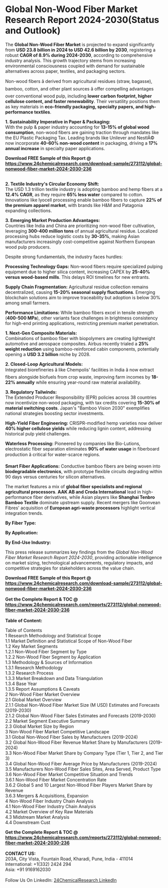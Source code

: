 <h1>Global Non-Wood Fiber Market Research Report 2024-2030(Status and Outlook)</h1><p>The <strong>Global Non-Wood Fiber Market</strong> is projected to expand significantly from <strong>USD 23.8 billion in 2024 to USD 42.6 billion by 2030</strong>, registering a robust <strong>CAGR of 8.9% during 2024-2030</strong>, according to comprehensive industry analysis. This growth trajectory stems from increasing environmental consciousness coupled with demand for sustainable alternatives across paper, textiles, and packaging sectors.</p><p>Non-wood fibers â derived from agricultural residues (straw, bagasse), bamboo, cotton, and other plant sources â offer compelling advantages over conventional wood pulp, including <strong>lower carbon footprint, higher cellulose content, and faster renewability</strong>. Their versatility positions them as key materials in <strong>eco-friendly packaging, specialty papers, and high-performance textiles</strong>.</p><p><strong>1. Sustainability Imperative in Paper &amp; Packaging:</strong><br>
With the pulp &amp; paper industry accounting for <strong>13-15% of global wood consumption</strong>, non-wood fibers are gaining traction through mandates like the EU Plastic Packaging Tax. Leading brands like Unilever and NestlÃ© now incorporate <strong>40-60% non-wood content</strong> in packaging, driving a <strong>17% annual increase</strong> in specialty paper applications.</p><div><b>Download FREE Sample of this Report @ 
            <a href="https://www.24chemicalresearch.com/download-sample/273112/global-nonwood-fiber-market-2024-2030-236">
            https://www.24chemicalresearch.com/download-sample/273112/global-nonwood-fiber-market-2024-2030-236</a></b></div><br><p><strong>2. Textile Industry's Circular Economy Shift:</strong><br>
The USD 1.3 trillion textile industry is adopting bamboo and hemp fibers at a <strong>12.4% CAGR</strong>, as they require <strong>65% less water</strong> compared to cotton. Innovations like lyocell processing enable bamboo fibers to capture <strong>22% of the premium apparel market</strong>, with brands like H&amp;M and Patagonia expanding collections.</p><p><strong>3. Emerging Market Production Advantages:</strong><br>
Countries like India and China are prioritizing non-wood fiber cultivation, leveraging <strong>300-400 million tons</strong> of annual agricultural residue. Localized processing hubs reduce logistic costs by <strong>30-35%</strong>, making Asian manufacturers increasingly cost-competitive against Northern European wood pulp producers.</p><p>Despite strong fundamentals, the industry faces hurdles:</p><p><strong>Processing Technology Gaps:</strong> Non-wood fibers require specialized pulping equipment due to higher silica content, increasing CAPEX by <strong>25-40% versus wood-based mills</strong>. This delays ROI timelines for new entrants.</p><p><strong>Supply Chain Fragmentation:</strong> Agricultural residue collection remains decentralized, causing <strong>15-20% seasonal supply fluctuations</strong>. Emerging blockchain solutions aim to improve traceability but adoption is below 30% among small farmers.</p><p><strong>Performance Limitations:</strong> While bamboo fibers excel in tensile strength (<strong>400-500 MPa</strong>), other variants face challenges in brightness consistency for high-end printing applications, restricting premium market penetration.</p><p><strong>1. Next-Gen Composite Materials:</strong><br>
Combinations of bamboo fiber with biopolymers are creating lightweight automotive and aerospace composites. Airbus recently trialed a <strong>25% weight reduction</strong> using bamboo-reinforced cabin components, potentially opening a <strong>USD 3.2 billion</strong> niche by 2028.</p><p><strong>2. Closed-Loop Agricultural Models:</strong><br>
Integrated biorefineries â like Chempolis' facilities in India â now extract fibers alongside biofuels from crop waste, improving farm incomes by <strong>18-22% annually</strong> while ensuring year-round raw material availability.</p><p><strong>3. Regulatory Tailwinds:</strong><br>
The Extended Producer Responsibility (EPR) policies across 38 countries now incentivize non-wood packaging, with tax credits covering <strong>15-30% of material switching costs</strong>. Japan's "Bamboo Vision 2030" exemplifies national strategies boosting sector investments.</p><p><strong>High-Yield Fiber Engineering:</strong> CRISPR-modified hemp varieties now deliver <strong>40% higher cellulose yields</strong> while reducing lignin content, addressing historical pulp yield challenges.</p><p><strong>Waterless Processing:</strong> Pioneered by companies like Bio-Lutions, electrostatic fiber separation eliminates <strong>90% of water usage</strong> in fiberboard production â critical for water-scarce regions.</p><p><strong>Smart Fiber Applications:</strong> Conductive bamboo fibers are being woven into <strong>biodegradable electronics</strong>, with prototype flexible circuits degrading within 90 days versus centuries for silicon alternatives.</p><p>The market features a mix of <strong>global fiber specialists and regional agricultural processors</strong>. <strong>AAK AB and Croda International</strong> lead in high-performance fiber derivatives, while Asian players like <strong>Shanghai Tenbro Bamboo Textile</strong> dominate upstream supply. Recent mergers like Goonvean Fibres' acquisition of <strong>European agri-waste processors</strong> highlight vertical integration trends.</p><p><strong>By Fiber Type:</strong></p><p><strong>By Application:</strong></p><p><strong>By End-Use Industry:</strong></p><p>This press release summarizes key findings from the <em>Global Non-Wood Fiber Market Research Report 2024-2030</em>, providing actionable intelligence on market sizing, technological advancements, regulatory impacts, and competitive strategies for stakeholders across the value chain.</p><div><b>Download FREE Sample of this Report @ 
            <a href="https://www.24chemicalresearch.com/download-sample/273112/global-nonwood-fiber-market-2024-2030-236">
            https://www.24chemicalresearch.com/download-sample/273112/global-nonwood-fiber-market-2024-2030-236</a></b></div><br><div><b>Get the Complete Report & TOC @ 
            <a href="https://www.24chemicalresearch.com/reports/273112/global-nonwood-fiber-market-2024-2030-236">
            https://www.24chemicalresearch.com/reports/273112/global-nonwood-fiber-market-2024-2030-236</a></b></div><br>
            <b>Table of Content:</b><p>Table of Contents<br />
1 Research Methodology and Statistical Scope<br />
1.1 Market Definition and Statistical Scope of Non-Wood Fiber<br />
1.2 Key Market Segments<br />
1.2.1 Non-Wood Fiber Segment by Type<br />
1.2.2 Non-Wood Fiber Segment by Application<br />
1.3 Methodology & Sources of Information<br />
1.3.1 Research Methodology<br />
1.3.2 Research Process<br />
1.3.3 Market Breakdown and Data Triangulation<br />
1.3.4 Base Year<br />
1.3.5 Report Assumptions & Caveats<br />
2 Non-Wood Fiber Market Overview<br />
2.1 Global Market Overview<br />
2.1.1 Global Non-Wood Fiber Market Size (M USD) Estimates and Forecasts (2019-2030)<br />
2.1.2 Global Non-Wood Fiber Sales Estimates and Forecasts (2019-2030)<br />
2.2 Market Segment Executive Summary<br />
2.3 Global Market Size by Region<br />
3 Non-Wood Fiber Market Competitive Landscape<br />
3.1 Global Non-Wood Fiber Sales by Manufacturers (2019-2024)<br />
3.2 Global Non-Wood Fiber Revenue Market Share by Manufacturers (2019-2024)<br />
3.3 Non-Wood Fiber Market Share by Company Type (Tier 1, Tier 2, and Tier 3)<br />
3.4 Global Non-Wood Fiber Average Price by Manufacturers (2019-2024)<br />
3.5 Manufacturers Non-Wood Fiber Sales Sites, Area Served, Product Type<br />
3.6 Non-Wood Fiber Market Competitive Situation and Trends<br />
3.6.1 Non-Wood Fiber Market Concentration Rate<br />
3.6.2 Global 5 and 10 Largest Non-Wood Fiber Players Market Share by Revenue<br />
3.6.3 Mergers & Acquisitions, Expansion<br />
4 Non-Wood Fiber Industry Chain Analysis<br />
4.1 Non-Wood Fiber Industry Chain Analysis<br />
4.2 Market Overview of Key Raw Materials<br />
4.3 Midstream Market Analysis<br />
4.4 Downstream Cust</p><div><b>Get the Complete Report & TOC @ 
            <a href="https://www.24chemicalresearch.com/reports/273112/global-nonwood-fiber-market-2024-2030-236">
            https://www.24chemicalresearch.com/reports/273112/global-nonwood-fiber-market-2024-2030-236</a></b></div><br><b>CONTACT US:</b><br>
            203A, City Vista, Fountain Road, Kharadi, Pune, India - 411014<br>
            International: +1(332) 2424 294<br>
            Asia: +91 9169162030 <br><br>
            Follow Us On LinkedIn: <a href="https://www.linkedin.com/company/24chemicalresearch/">24ChemicalResearch LinkedIn</a>